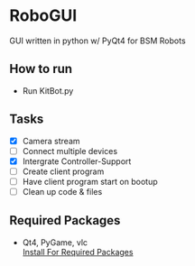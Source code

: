 # RoboGUI
GUI written in python w/ PyQt4 for BSM Robots

## How to run
- Run KitBot.py

## Tasks

- [x] Camera stream
- [ ] Connect multiple devices
- [x] Intergrate Controller-Support
- [ ] Create client program
- [ ] Have client program start on bootup
- [ ] Clean up code & files

## Required Packages
- Qt4, PyGame, vlc  <br />
[Install For Required Packages](Required%20Packages.md/)
